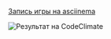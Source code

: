 [Запись игры на asciinema](https://asciinema.org/connect/a08371a1-f487-4cd4-bede-d66d12e25a2b)


![Результат на CodeClimate]("C:\Users\vital\Learning\Metod_PO\LR-1\codeClimate.png")